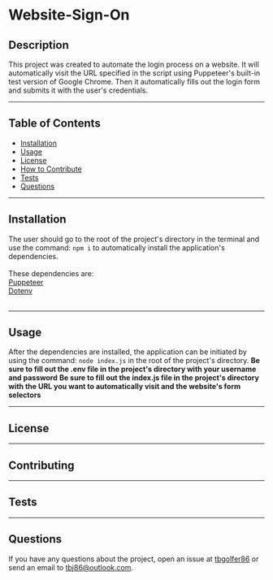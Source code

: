 # Website-Sign-On
  
  ## Description
  This project was created to automate the login process on a website. It will automatically visit the URL specified in the script using Puppeteer's built-in test version of Google Chrome. Then it automatically fills out the login form and submits it with the user's credentials.

---

  ## Table of Contents  

  - [Installation](#installation)
  - [Usage](#usage)
  - [License](#license)
  - [How to Contribute](#contribute)
  - [Tests](#tests)
  - [Questions](#questions)

---

  ## Installation
  The user should go to the root of the project's directory in the terminal and use the command: `npm i` to automatically install the application's dependencies.<br><br> These dependencies are: <br>
  [Puppeteer](https://pptr.dev/)<br>
  [Dotenv](https://www.npmjs.com/package/dotenv)<br><br>

---

  ## Usage
  After the dependencies are installed, the application can be initiated by using the command: `node index.js` in the root of the project's directory.
  **Be sure to fill out the .env file in the project's directory with your username and password**
  **Be sure to fill out the index.js file in the project's directory with the URL you want to automatically visit and the website's form selectors**

---

  ## License
  
  
---

  ## Contributing
  

---

  ## Tests 
  

---

  ## Questions
  If you have any questions about the project, open an issue at [tbgolfer86](https://www.github.com/tbgolfer86) or send an email to tbj86@outlook.com.

